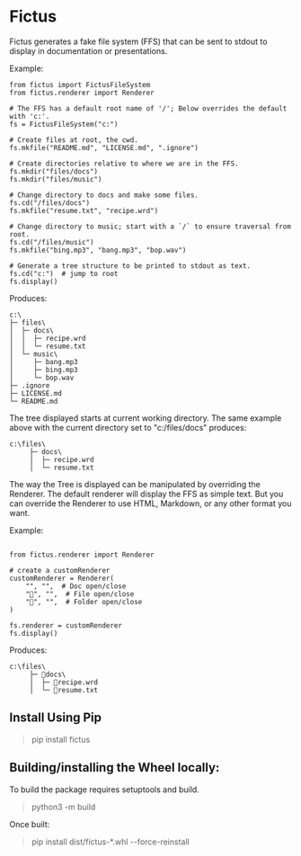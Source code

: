 # Fictus

Fictus generates a fake file system (FFS) that can be sent to stdout to display in 
documentation or presentations.

Example:
```
from fictus import FictusFileSystem
from fictus.renderer import Renderer

# The FFS has a default root name of '/'; Below overrides the default with 'c:'.
fs = FictusFileSystem("c:")

# Create files at root, the cwd.
fs.mkfile("README.md", "LICENSE.md", ".ignore")

# Create directories relative to where we are in the FFS.
fs.mkdir("files/docs")
fs.mkdir("files/music")

# Change directory to docs and make some files.
fs.cd("/files/docs")
fs.mkfile("resume.txt", "recipe.wrd")

# Change directory to music; start with a `/` to ensure traversal from root.
fs.cd("/files/music")
fs.mkfile("bing.mp3", "bang.mp3", "bop.wav")

# Generate a tree structure to be printed to stdout as text.
fs.cd("c:")  # jump to root
fs.display()
```
Produces:
```
c:\
├─ files\
│  ├─ docs\
│  │  ├─ recipe.wrd
│  │  └─ resume.txt
│  └─ music\
│     ├─ bang.mp3
│     ├─ bing.mp3
│     └─ bop.wav
├─ .ignore
├─ LICENSE.md
└─ README.md
```

The tree displayed starts at current working directory. The same example
above with the current directory set to "c:/files/docs" produces:
```
c:\files\
     ├─ docs\
     │  ├─ recipe.wrd
     │  └─ resume.txt
```
The way the Tree is displayed can be manipulated by overriding the Renderer.
The default renderer will display the FFS as simple text.  But you can override
the Renderer to use HTML, Markdown, or any other format you want.

Example:
```

from fictus.renderer import Renderer

# create a customRenderer
customRenderer = Renderer(
    "", "",  # Doc open/close
    "📄", "",  # File open/close
    "📁", "",  # Folder open/close
)

fs.renderer = customRenderer
fs.display()
```
Produces:
```
c:\files\
     ├─ 📁docs\
     │  ├─ 📄recipe.wrd
     │  └─ 📄resume.txt
```

## Install Using Pip
>pip install fictus

## Building/installing the Wheel locally:
To build the package requires setuptools and build.
>python3 -m build

Once built:
>pip install dist/fictus-*.whl --force-reinstall
